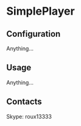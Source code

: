 # SimplePlayer


## Configuration

Anything...

## Usage

Anything...

## Contacts
 Skype: roux13333
